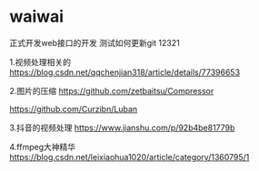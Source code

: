 # waiwai
正式开发web接口的开发
测试如何更新git
12321

1.视频处理相关的
https://blog.csdn.net/qqchenjian318/article/details/77396653

2.图片的压缩
https://github.com/zetbaitsu/Compressor

https://github.com/Curzibn/Luban

3.抖音的视频处理
https://www.jianshu.com/p/92b4be81779b

4.ffmpeg大神精华
https://blog.csdn.net/leixiaohua1020/article/category/1360795/1

